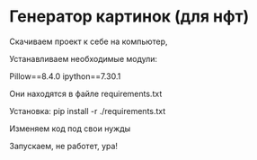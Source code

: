 # Генератор картинок (для нфт)

Скачиваем проект к себе на компьютер,

Устанавливаем необходимые модули:


  Pillow==8.4.0
  ipython==7.30.1


Они находятся в файле requirements.txt

Установка: pip install -r ./requirements.txt


Изменяем код под свои нужды

Запускаем, не работет, ура!

